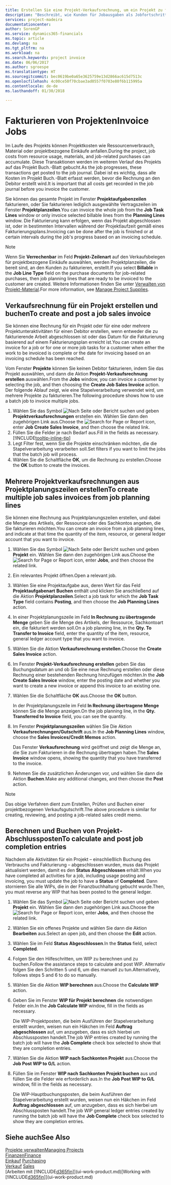 ```yaml
---
title: Erstellen Sie eine Projekt-Verkaufsrechnung, um ein Projekt zu fakturieren| Microsoft Docs
description: "Beschreibt, wie Kunden für Jobausgaben als Jobfortschritt Rechnung gestellt wird."
services: project-madeira
documentationcenter: 
author: SorenGP
ms.service: dynamics365-financials
ms.topic: article
ms.devlang: na
ms.tgt_pltfrm: na
ms.workload: na
ms.search.keywords: project invoice
ms.date: 06/06/2017
ms.author: sgroespe
ms.translationtype: HT
ms.sourcegitcommit: bec0619be0a65e3625759e13d2866ac615d7513c
ms.openlocfilehash: 4c00ce50f70cbae3ad0557f0703e80f6b115995a
ms.contentlocale: de-de
ms.lasthandoff: 01/30/2018

---
```

# <a name="invoice-jobs"></a><span data-ttu-id="bc6c7-103">Fakturieren von Projekten</span><span class="sxs-lookup"><span data-stu-id="bc6c7-103">Invoice Jobs</span></span>
<span data-ttu-id="bc6c7-104">Im Laufe des Projekts können Projektkosten wie Ressourcenverbrauch, Material oder projektbezogene Einkäufe anfallen.</span><span class="sxs-lookup"><span data-stu-id="bc6c7-104">During the project, job costs from resource usage, materials, and job-related purchases can accumulate.</span></span> <span data-ttu-id="bc6c7-105">Diese Transaktionen werden im weiteren Verlauf des Projekts auf das Projekt Buch.-Blatt gebucht.</span><span class="sxs-lookup"><span data-stu-id="bc6c7-105">As the job progresses, these transactions get posted to the job journal.</span></span> <span data-ttu-id="bc6c7-106">Dabei ist es wichtig, dass alle Kosten im Projekt Buch.-Blatt erfasst werden, bevor die Rechnung an den Debitor erstellt wird.</span><span class="sxs-lookup"><span data-stu-id="bc6c7-106">It is important that all costs get recorded in the job journal before you invoice the customer.</span></span>

<span data-ttu-id="bc6c7-107">Sie können das gesamte Projekt im Fenster **Projektaufgabenzeilen** fakturieren, oder Sie fakturieren lediglich ausgewählte Vertragszeilen im Fenster **Projektplanzeilen**.</span><span class="sxs-lookup"><span data-stu-id="bc6c7-107">You can invoice the whole job from the **Job Task Lines** window or only invoice selected billable lines from the **Planning Lines** window.</span></span> <span data-ttu-id="bc6c7-108">Die Fakturierung kann erfolgen, wenn das Projekt abgeschlossen ist, oder in bestimmten Intervallen während der Projektlaufzeit gemäß eines Fakturierungsplans.</span><span class="sxs-lookup"><span data-stu-id="bc6c7-108">Invoicing can be done after the job is finished or at certain intervals during the job's progress based on an invoicing schedule.</span></span>

> [!NOTE]  
>   <span data-ttu-id="bc6c7-109">Wenn Sie **Verrechenbar** im Feld **Projekt-Zeilenart** auf den Verkaufsbelegen für projektbezogene Einkäufe auswählen, werden Projektplanzeilen, die bereit sind, an den Kunden zu fakturieren, erstellt.</span><span class="sxs-lookup"><span data-stu-id="bc6c7-109">If you select **Billable** in the **Job Line Type** field on the purchase documents for job-related purchases, then job planning lines that are ready to be invoiced to the customer are created.</span></span> <span data-ttu-id="bc6c7-110">Weitere Informationen finden Sie unter [Verwalten von Projekt-Material](projects-how-manage-project-supplies.md).</span><span class="sxs-lookup"><span data-stu-id="bc6c7-110">For more information, see [Manage Project Supplies](projects-how-manage-project-supplies.md).</span></span>

## <a name="to-create-and-post-a-job-sales-invoice"></a><span data-ttu-id="bc6c7-111">Verkaufsrechnung für ein Projekt erstellen und buchen</span><span class="sxs-lookup"><span data-stu-id="bc6c7-111">To create and post a job sales invoice</span></span>
<span data-ttu-id="bc6c7-112">Sie können eine Rechnung für ein Projekt oder für eine oder mehrere Projektunteraktivitäten für einen Debitor erstellen, wenn entweder die zu fakturierende Arbeit abgeschlossen ist oder das Datum für die Fakturierung basierend auf einem Fakturierungsplan erreicht ist.</span><span class="sxs-lookup"><span data-stu-id="bc6c7-112">You can create an invoice for a job or for one or more job tasks for a customer when either the work to be invoiced is complete or the date for invoicing based on an invoicing schedule has been reached.</span></span>

<span data-ttu-id="bc6c7-113">Vom Fenster **Projekte** können Sie keinen Debitor fakturieren, indem Sie das Projekt auswählen, und dann die Aktion **Projekt-Verkaufsrechnung erstellen** auswählen.</span><span class="sxs-lookup"><span data-stu-id="bc6c7-113">From the **Jobs** window, you can invoice a customer by selecting the job, and then choosing the **Create Job Sales Invoice** action.</span></span> <span data-ttu-id="bc6c7-114">Der folgende Ablauf zeigt, wie eine Stapelverarbeitung verwendet wird, um mehrere Projekte zu fakturieren.</span><span class="sxs-lookup"><span data-stu-id="bc6c7-114">The following procedure shows how to use a batch job to invoice multiple jobs.</span></span>  

1. <span data-ttu-id="bc6c7-115">Wählen Sie das Symbol ![Nach Seite oder Bericht suchen](media/ui-search/search_small.png "Nach Seite oder Bericht suchen") und geben **Projektverkaufsrechnungen** erstellen ein. Wählen Sie dann den zugehörigen Link aus.</span><span class="sxs-lookup"><span data-stu-id="bc6c7-115">Choose the ![Search for Page or Report](media/ui-search/search_small.png "Search for Page or Report icon") icon, enter **Job Create Sales Invoice**, and then choose the related link.</span></span>  
2. <span data-ttu-id="bc6c7-116">Füllen Sie die Felder je nach Bedarf aus.</span><span class="sxs-lookup"><span data-stu-id="bc6c7-116">Fill in the fields as necessary.</span></span> [!INCLUDE[tooltip-inline-tip](includes/tooltip-inline-tip_md.md)]
3. <span data-ttu-id="bc6c7-117">Legt Filter fest, wenn Sie die Projekte einschränken möchten, die die Stapelverarbeitung verarbeiten soll.</span><span class="sxs-lookup"><span data-stu-id="bc6c7-117">Set filters if you want to limit the jobs that the batch job will process.</span></span>
4. <span data-ttu-id="bc6c7-118">Wählen Sie die Schaltfläche **OK**, um die Rechnung zu erstellen.</span><span class="sxs-lookup"><span data-stu-id="bc6c7-118">Choose the **OK** button to create the invoices.</span></span>  

## <a name="to-create-multiple-job-sales-invoices-from-job-planning-lines"></a><span data-ttu-id="bc6c7-119">Mehrere Projektverkaufsrechnungen aus Projektplanungszeilen erstellen</span><span class="sxs-lookup"><span data-stu-id="bc6c7-119">To create multiple job sales invoices from job planning lines</span></span>
<span data-ttu-id="bc6c7-120">Sie können eine Rechnung aus Projektplanungszeilen erstellen, und dabei die Menge des Artikels, der Ressource oder des Sachkontos angeben, die Sie fakturieren möchten.</span><span class="sxs-lookup"><span data-stu-id="bc6c7-120">You can create an invoice from a job planning lines, and indicate at that time the quantity of the item, resource, or general ledger account that you want to invoice.</span></span>

1. <span data-ttu-id="bc6c7-121">Wählen Sie das Symbol ![Nach Seite oder Bericht suchen](media/ui-search/search_small.png "Nach Seite oder Bericht suchen") und geben **Projekt** ein. Wählen Sie dann den zugehörigen Link aus.</span><span class="sxs-lookup"><span data-stu-id="bc6c7-121">Choose the ![Search for Page or Report](media/ui-search/search_small.png "Search for Page or Report icon") icon, enter **Jobs**, and then choose the related link.</span></span>
2. <span data-ttu-id="bc6c7-122">Ein relevantes Projekt öffnen.</span><span class="sxs-lookup"><span data-stu-id="bc6c7-122">Open a relevant job.</span></span>
3. <span data-ttu-id="bc6c7-123">Wählen Sie eine Projektaufgabe aus, deren Wert für das Feld **Projektaufgabenart** **Buchen** enthält und klicken Sie anschließend auf die Aktion **Projektplanzeilen**.</span><span class="sxs-lookup"><span data-stu-id="bc6c7-123">Select a job task for which the **Job Task Type** field contains **Posting**, and then choose the **Job Planning Lines** action.</span></span>  
4. <span data-ttu-id="bc6c7-124">In einer Projektplanungszeile im Feld **In Rechnung zu übertragende Menge** geben Sie die Menge des Artikels, der Ressource, Sachkontoart ein, die fakturiert werden soll.</span><span class="sxs-lookup"><span data-stu-id="bc6c7-124">On a job planning line, in the **Qty. To Transfer to Invoice** field, enter the quantity of the item, resource, general ledger account type that you want to invoice.</span></span>  
5. <span data-ttu-id="bc6c7-125">Wählen Sie die Aktion **Verkaufsrechnung erstellen**.</span><span class="sxs-lookup"><span data-stu-id="bc6c7-125">Choose the **Create Sales Invoice** action.</span></span>
6. <span data-ttu-id="bc6c7-126">Im Fenster **Projekt-Verkaufsrechnung erstellen** geben Sie das Buchungsdatum an und ob Sie eine neue Rechnung erstellen oder diese Rechnung einer bestehenden Rechnung hinzufügen möchten.</span><span class="sxs-lookup"><span data-stu-id="bc6c7-126">In the **Job Create Sales Invoice** window, enter the posting date and whether you want to create a new invoice or append this invoice to an existing one.</span></span>
7. <span data-ttu-id="bc6c7-127">Wählen Sie die Schaltfläche **OK** aus.</span><span class="sxs-lookup"><span data-stu-id="bc6c7-127">Choose the **OK** button.</span></span>  

    <span data-ttu-id="bc6c7-128">In der Projektplanungszeile im Feld **In Rechnung übertragene Menge** können Sie die Menge anzeigen.</span><span class="sxs-lookup"><span data-stu-id="bc6c7-128">On the job planning line, in the **Qty. Transferred to Invoice** field, you can see the quantity.</span></span>
8. <span data-ttu-id="bc6c7-129">Im Fenster **Projektplanungszeilen** wählen Sie Die Aktion **Verkaufsrechnungen/Gutschrift** aus.</span><span class="sxs-lookup"><span data-stu-id="bc6c7-129">In the **Job Planning Lines** window, choose the **Sales Invoices/Credit Memos** action.</span></span>

    <span data-ttu-id="bc6c7-130">Das Fenster **Verkaufsrechnung** wird geöffnet und zeigt die Menge an, die Sie zum Fakturieren in die Rechnung übertragen haben.</span><span class="sxs-lookup"><span data-stu-id="bc6c7-130">The **Sales Invoice** window opens, showing the quantity that you have transferred to the invoice.</span></span>  
9. <span data-ttu-id="bc6c7-131">Nehmen Sie die zusätzlichen Änderungen vor, und wählen Sie dann die Aktion **Buchen**.</span><span class="sxs-lookup"><span data-stu-id="bc6c7-131">Make any additional changes, and then choose the **Post** action.</span></span>

> [!NOTE]  
>   <span data-ttu-id="bc6c7-132">Das obige Verfahren dient zum Erstellen, Prüfen und Buchen einer projektbezogenen Verkaufsgutschrift.</span><span class="sxs-lookup"><span data-stu-id="bc6c7-132">The above procedure is similar for creating, reviewing, and posting a job-related sales credit memo.</span></span>

## <a name="to-calculate-and-post-job-completion-entries"></a><span data-ttu-id="bc6c7-133">Berechnen und Buchen von Projekt-Abschlussposten</span><span class="sxs-lookup"><span data-stu-id="bc6c7-133">To calculate and post job completion entries</span></span>
<span data-ttu-id="bc6c7-134">Nachdem alle Aktivitäten für ein Projekt – einschließlich Buchung des Verbrauchs und Fakturierung – abgeschlossen wurden, muss das Projekt aktualisiert werden, damit es den **Status** **Abgeschlossen** erhält.</span><span class="sxs-lookup"><span data-stu-id="bc6c7-134">When you have completed all activities for a job, including usage posting and invoicing, you must update the job to have a **Status** of **Completed**.</span></span> <span data-ttu-id="bc6c7-135">Dann stornieren Sie alle WIPs, die in der Finanzbuchhaltung gebucht wurde.</span><span class="sxs-lookup"><span data-stu-id="bc6c7-135">Then, you must reverse any WIP that has been posted to the general ledger.</span></span>

1. <span data-ttu-id="bc6c7-136">Wählen Sie das Symbol ![Nach Seite oder Bericht suchen](media/ui-search/search_small.png "Nach Seite oder Bericht suchen") und geben **Projekt** ein. Wählen Sie dann den zugehörigen Link aus.</span><span class="sxs-lookup"><span data-stu-id="bc6c7-136">Choose the ![Search for Page or Report](media/ui-search/search_small.png "Search for Page or Report icon") icon, enter **Jobs**, and then choose the related link.</span></span>  
2. <span data-ttu-id="bc6c7-137">Wählen Sie ein offenes Projekte und wählen Sie dann die Aktion **Bearbeiten** aus.</span><span class="sxs-lookup"><span data-stu-id="bc6c7-137">Select an open job, and then choose the **Edit** action.</span></span>
3. <span data-ttu-id="bc6c7-138">Wählen Sie im Feld **Status** **Abgeschlossen**.</span><span class="sxs-lookup"><span data-stu-id="bc6c7-138">In the **Status** field, select **Completed**.</span></span>
4. <span data-ttu-id="bc6c7-139">Folgen Sie den Hilfeschritten, um WIP zu berechnen und zu buchen.</span><span class="sxs-lookup"><span data-stu-id="bc6c7-139">Follow the assistance steps to calculate and post WIP.</span></span> <span data-ttu-id="bc6c7-140">Alternativ folgen Sie den Schritten 5 und 6, um dies manuell zu tun.</span><span class="sxs-lookup"><span data-stu-id="bc6c7-140">Alternatively, follows steps 5 and 6 to do so manually.</span></span>  
5. <span data-ttu-id="bc6c7-141">Wählen Sie die Aktion **WIP berechnen** aus.</span><span class="sxs-lookup"><span data-stu-id="bc6c7-141">Choose the **Calculate WIP** action.</span></span>
6. <span data-ttu-id="bc6c7-142">Geben Sie im Fenster **WIP für Projekt berechnen** die notwendigen Felder ein.</span><span class="sxs-lookup"><span data-stu-id="bc6c7-142">In the **Job Calculate WIP** window, fill in the fields as necessary.</span></span>  

     <span data-ttu-id="bc6c7-143">Die WIP-Projektposten, die beim Ausführen der Stapelverarbeitung erstellt wurden, weisen nun ein Häkchen im Feld **Auftrag abgeschlossen** auf, um anzugeben, dass es sich hierbei um Abschlussposten handelt.</span><span class="sxs-lookup"><span data-stu-id="bc6c7-143">The job WIP entries created by running the batch job will have the **Job Complete** check box selected to show that they are completion entries.</span></span>  
7. <span data-ttu-id="bc6c7-144">Wählen Sie die Aktion **WIP nach Sachkonten Projekt** aus.</span><span class="sxs-lookup"><span data-stu-id="bc6c7-144">Choose the **Job Post WIP to G/L** action.</span></span>
8. <span data-ttu-id="bc6c7-145">Füllen Sie im Fenster **WIP nach Sachkonten Projekt buchen** aus und füllen Sie die Felder wie erforderlich aus.</span><span class="sxs-lookup"><span data-stu-id="bc6c7-145">In the **Job Post WIP to G/L** window, fill in the fields as necessary.</span></span>  

     <span data-ttu-id="bc6c7-146">Die WIP-Hauptbuchungsposten, die beim Ausführen der Stapelverarbeitung erstellt wurden, weisen nun ein Häkchen im Feld **Auftrag abgeschlossen** auf, um anzugeben, dass es sich hierbei um Abschlussposten handelt.</span><span class="sxs-lookup"><span data-stu-id="bc6c7-146">The job WIP general ledger entries created by running the batch job will have the **Job Complete** check box selected to show they are completion entries.</span></span>

## <a name="see-also"></a><span data-ttu-id="bc6c7-147">Siehe auch</span><span class="sxs-lookup"><span data-stu-id="bc6c7-147">See Also</span></span>
[<span data-ttu-id="bc6c7-148">Projekte verwalten</span><span class="sxs-lookup"><span data-stu-id="bc6c7-148">Managing Projects</span></span>](projects-manage-projects.md)  
[<span data-ttu-id="bc6c7-149">Finanzen</span><span class="sxs-lookup"><span data-stu-id="bc6c7-149">Finance</span></span>](finance.md)  
<span data-ttu-id="bc6c7-150">[Einkauf](purchasing-manage-purchasing.md)       </span><span class="sxs-lookup"><span data-stu-id="bc6c7-150">[Purchasing](purchasing-manage-purchasing.md)       </span></span>  
<span data-ttu-id="bc6c7-151">[Verkauf](sales-manage-sales.md)    </span><span class="sxs-lookup"><span data-stu-id="bc6c7-151">[Sales](sales-manage-sales.md)    </span></span>  
<span data-ttu-id="bc6c7-152">[Arbeiten mit [!INCLUDE[d365fin](includes/d365fin_md.md)]](ui-work-product.md)</span><span class="sxs-lookup"><span data-stu-id="bc6c7-152">[Working with [!INCLUDE[d365fin](includes/d365fin_md.md)]](ui-work-product.md)</span></span>  

